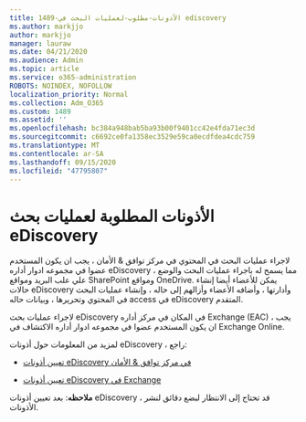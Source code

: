 ```yaml
---
title: 1489-الأذونات-مطلوب-لعمليات البحث في ediscovery
ms.author: markjjo
author: markjjo
manager: lauraw
ms.date: 04/21/2020
ms.audience: Admin
ms.topic: article
ms.service: o365-administration
ROBOTS: NOINDEX, NOFOLLOW
localization_priority: Normal
ms.collection: Adm_O365
ms.custom: 1489
ms.assetid: ''
ms.openlocfilehash: bc384a948bab5ba93b00f9401cc42e4fda71ec3d
ms.sourcegitcommit: c6692ce0fa1358ec3529e59ca0ecdfdea4cdc759
ms.translationtype: MT
ms.contentlocale: ar-SA
ms.lasthandoff: 09/15/2020
ms.locfileid: "47795807"
---
```

# <a name="permissions-required-for-ediscovery-searches"></a>الأذونات المطلوبة لعمليات بحث eDiscovery

لاجراء عمليات البحث في المحتوي في مركز توافق & الأمان ، يجب ان يكون المستخدم عضوا في مجموعه ادوار أداره eDiscovery ، مما يسمح له باجراء عمليات البحث والوضع علي علب البريد ومواقع SharePoint ومواقع OneDrive. يمكن للأعضاء أيضا إنشاء حالات eDiscovery وأدارتها ، وأضافه الأعضاء وأزالهم إلى حاله ، وإنشاء عمليات البحث في المحتوي وتحريرها ، وبيانات حاله access في eDiscovery المتقدم.

لاجراء عمليات بحث eDiscovery في المكان في مركز أداره Exchange (EAC) ، يجب ان يكون المستخدم عضوا في مجموعه ادوار أداره الاكتشاف في Exchange Online.

لمزيد من المعلومات حول أذونات eDiscovery ، راجع: 

- [تعيين أذونات eDiscovery في مركز توافق & الأمان](https://docs.microsoft.com/microsoft-365/compliance/assign-ediscovery-permissions)

- [تعيين أذونات eDiscovery في Exchange](https://docs.microsoft.com/exchange/security-and-compliance/in-place-ediscovery/assign-ediscovery-permissions)

**ملاحظه**: بعد تعيين أذونات eDiscovery ، قد تحتاج إلى الانتظار لبضع دقائق لنشر الأذونات.
